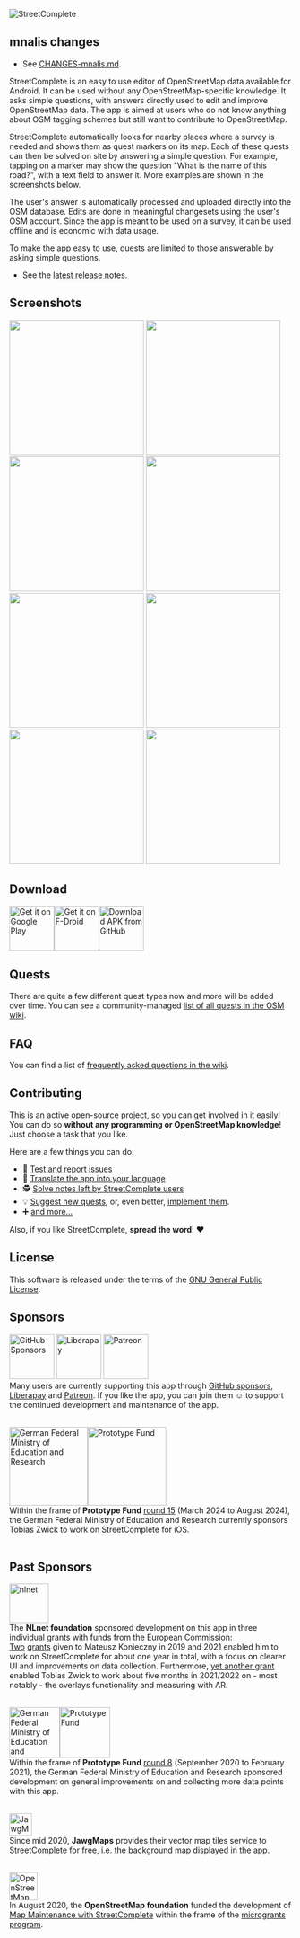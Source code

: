 ![StreetComplete](http://www.westnordost.de/streetcomplete/featureGraphic.png)

## mnalis changes
* See [CHANGES-mnalis.md](https://github.com/mnalis/StreetComplete/blob/mnalis-v38/CHANGES-mnalis.md).

StreetComplete is an easy to use editor of OpenStreetMap data available for Android. It can be used without any OpenStreetMap-specific knowledge. It asks simple questions, with answers directly used to edit and improve OpenStreetMap data. The app is aimed at users who do not know anything about OSM tagging schemes but still want to contribute to OpenStreetMap.

StreetComplete automatically looks for nearby places where a survey is needed and shows them as quest markers on its map. Each of these quests can then be solved on site by answering a simple question. For example, tapping on a marker may show the question "What is the name of this road?", with a text field to answer it.
More examples are shown in the screenshots below.

The user's answer is automatically processed and uploaded directly into the OSM database. Edits are done in meaningful changesets using the user's OSM account.
Since the app is meant to be used on a survey, it can be used offline and is
economic with data usage.

To make the app easy to use, quests are limited to those answerable by asking simple questions.

* See the [latest release notes](https://github.com/streetcomplete/StreetComplete/releases).

## Screenshots
<img src="metadata/en/images/phoneScreenshots/screenshot1.png" width="240"/> <img src="metadata/en/images/phoneScreenshots/screenshot2.png" width="240"/> <img src="metadata/en/images/phoneScreenshots/screenshot3.png" width="240"/> <img src="metadata/en/images/phoneScreenshots/screenshot4.png" width="240"/> <img src="metadata/en/images/phoneScreenshots/screenshot5.png" width="240"/> <img src="metadata/en/images/phoneScreenshots/screenshot6.png" width="240"/> <img src="metadata/en/images/phoneScreenshots/screenshot7.png" width="240"/> <img src="metadata/en/images/phoneScreenshots/screenshot8.png" width="240"/>

## Download

[<img src="https://play.google.com/intl/en_us/badges/images/generic/en_badge_web_generic.png" alt="Get it on Google Play" height="80">](https://play.google.com/store/apps/details?id=de.westnordost.streetcomplete)[<img src="https://fdroid.gitlab.io/artwork/badge/get-it-on.png" alt="Get it on F-Droid" height="80">](https://f-droid.org/packages/de.westnordost.streetcomplete/)[<img src="https://user-images.githubusercontent.com/663460/26973090-f8fdc986-4d14-11e7-995a-e7c5e79ed925.png" alt="Download APK from GitHub" height="80">](https://github.com/streetcomplete/StreetComplete/releases/latest)

## Quests

There are quite a few different quest types now and more will be added over time.
You can see a community-managed [list of all quests in the OSM wiki](https://wiki.openstreetmap.org/wiki/StreetComplete/Quests).

## FAQ

You can find a list of [frequently asked questions in the wiki](https://wiki.openstreetmap.org/wiki/StreetComplete/FAQ).

## Contributing

This is an active open-source project, so you can get involved in it easily!
You can do so **without any programming or OpenStreetMap knowledge**! Just choose a task that you like.

Here are a few things you can do:
* 🐛 [Test and report issues](CONTRIBUTING.md#testing-and-reporting-issues)
* 📃 [Translate the app into your language](CONTRIBUTING.md#translating-the-app)
* 🕵️ [Solve notes left by StreetComplete users](CONTRIBUTING.md#solving-notes)
* 💡 [Suggest new quests](CONTRIBUTING.md#suggesting-new-quests), or, even better, [implement them](CONTRIBUTING.md#developing-new-quests).
* ➕ [and more…](CONTRIBUTING.md)

Also, if you like StreetComplete, **spread the word**! ❤️

## License

This software is released under the terms of the [GNU General Public License](http://www.gnu.org/licenses/gpl-3.0.html).

## Sponsors

<a href="https://github.com/sponsors/westnordost"><picture><source media="(prefers-color-scheme: dark)" srcset=".github/images/logo_github_dark.svg"><img alt="GitHub Sponsors" width="80" src=".github/images/logo_github.svg"></picture></a> <a href="https://liberapay.com/westnordost"><img src=".github/images/logo_liberapay.svg" alt="Liberapay" width="80"/></a> <a href="https://www.patreon.com/westnordost"><picture><source media="(prefers-color-scheme: dark)" srcset=".github/images/logo_patreon_dark.svg"><img alt="Patreon" width="80" src=".github/images/logo_patreon.svg"></picture></a><br/>
Many users are currently supporting this app through <a href="https://github.com/sponsors/westnordost">GitHub sponsors</a>, <a href="https://liberapay.com/westnordost">Liberapay</a> and <a href="https://www.patreon.com/westnordost">Patreon</a>. If you like the app, you can join them ☺️ to support the continued development and maintenance of the app.<br/>
<br/>

<a href="https://bmbf.de/"><img src=".github/images/logo_bmbf.png" alt="German Federal Ministry of Education and Research" height="140"/></a><a href="https://prototypefund.de/"><img src=".github/images/logo_prototypefund.svg" alt="Prototype Fund" height="140"/></a><br/>
Within the frame of **Prototype Fund** <a href="https://prototypefund.de/en/project/streetcomplete-for-ios/">round 15</a> (March 2024 to August 2024), the German Federal Ministry of Education and Research currently sponsors Tobias Zwick to work on StreetComplete for iOS.<br/>
<br/>

## Past Sponsors

<a href="https://nlnet.nl/discovery/"><img src=".github/images/logo_nlnet.svg" alt="nlnet" height="70"/></a><br/>
The **NLnet foundation** sponsored development on this app in three individual grants with funds from the European Commission:<br/>
<a href="https://www.openstreetmap.org/user/Mateusz%20Konieczny/diary/368849">Two</a> <a href="https://www.openstreetmap.org/user/Mateusz%20Konieczny/diary/397825">grants</a> given to Mateusz Konieczny in 2019 and 2021 enabled him to work on StreetComplete for about one year in total, with a focus on clearer UI and improvements on data collection.
Furthermore, <a href="https://nlnet.nl/project/StreetComplete-Together/">yet another grant</a> enabled Tobias Zwick to work about five months in 2021/2022 on - most notably - the overlays functionality and measuring with AR.<br/>
<br/>

<a href="https://bmbf.de/"><img src=".github/images/logo_bmbf.png" alt="German Federal Ministry of Education and Research" height="90"/></a><a href="https://prototypefund.de/"><img src=".github/images/logo_prototypefund.svg" alt="Prototype Fund" height="90"/></a><br/>
Within the frame of **Prototype Fund** <a href="https://prototypefund.de/en/project/streetcomplete/">round 8</a> (September 2020 to February 2021), the German Federal Ministry of Education and Research sponsored development on general improvements on and collecting more data points with this app.<br/>
<br/>

<a href="https://www.jawg.io"><img src=".github/images/logo_jawgmaps.png" alt="JawgMaps" height="40"/></a><br>
Since mid 2020, **JawgMaps** provides their vector map tiles service to StreetComplete for free, i.e. the background map displayed in the app.<br/>
<br/>

<a href="https://osmfoundation.org/"><img src=".github/images/logo_osmf.png" alt="OpenStreetMap foundation" height="50"/></a><br/>
In August 2020, the **OpenStreetMap foundation** funded the development of <a href="https://wiki.openstreetmap.org/wiki/Microgrants/Microgrants_2020/Proposal/Map_Maintenance_with_StreetComplete">Map Maintenance with StreetComplete</a> within the frame of the <a href="https://blog.openstreetmap.org/2020/07/01/osmf-microgrants-program-congratulations-to-selected-projects/">microgrants program</a>.<br/>
